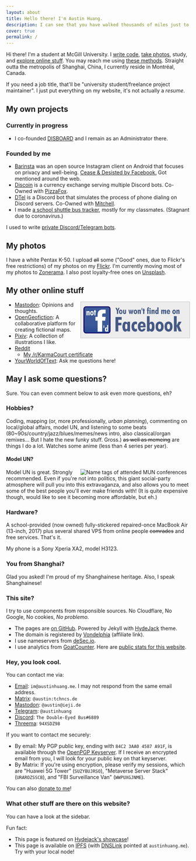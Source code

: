 ```yaml
---
layout: about
title: Hello there! I'm Austin Huang.
description: I can see that you have walked thousands of miles just to reach this website, but that's just my homepage. Have fun... I guess.
cover: true
permalink: /
---
```


<style>
@media ( max-width : 800px) {
    .resize1 {
        width: 150px !important;
    }
    .resize2 {
        display: none !important;
    }
}
</style>

Hi there! I'm a student at McGill University. I [write code](https://github.com/austinhuang0131), [take photos](#my-photos), study, and [explore online stuff](#my-other-online-stuff). You may reach me using [these methods](#hey-you-look-cool). Straight outta the metropolis of Shanghai, China, I currently reside in Montréal, Canada.

If you need a job title, that'll be "university student/freelance project maintainer". I just put everything on my website, it's not actually a *resume*.

## My own projects

### Currently in progress
* I co-founded [DISBOARD](https://disboard.org) and I remain as an Administrator there.

### Founded by me
* [Barinsta](./barinsta.html) was an open source Instagram client on Android that focuses on privacy and well-being. [Cease & Desisted by Facebook.](https://github.com/austinhuang0131/austinhuang0131/issues/2) Got mentioned around the web.
* [Discoin](http://discoin.gitbooks.io/docs) is a currency exchange serving multiple Discord bots. Co-Owned with [PizzaFox](https://jonah.pw).
* [DTel](https://dtel.austinhuang.me) is a Discord bot that simulates the process of phone dialing on Discord servers. Co-Owned with [Mitchell](https://github.com/mitchell3514).
* I made [a school shuttle bus tracker](https://stm.austinhuang.me), mostly for my classmates. (Stagnant due to coronavirus.)

I used to write [private Discord/Telegram bots](/services.html).

## My photos

<div class="resize2 no-mark-external" id="myElement" style="float:right;"></div>
<script type="text/javascript" src="./assets/javascript-flickr-badge.min.js"></script>
<script type="text/javascript">
   jsFlickrBadge(document.getElementById('myElement'), {
       flickrId: '136075370@N04',
       feed: 'user',
       tags: '',
       rows: 4,
       columns: 4,
       size: 75,
       animation: 'flipX',
       animationSpeed: 1,
       animationPause: 2
     });
</script>

I have a white Pentax K-50. I upload ~~all~~ some ("Good" ones, due to Flickr's free restrictions) of my photos on my [Flickr](https://flic.kr/austin0131). I'm currently moving most of my photos to [Zonerama](https://austinhuang0131.zonerama.com). I also post loyalty-free ones on [Unsplash](https://unsplash.com/@austinhuang).

## My other online stuff

<a href="https://www.fsf.org/fb"><img src="./assets/not-fd.svg" alt="You won't find me on Facebook" align="right" width="300"/></a>

* <a rel="me" href="https://ieji.de/@austin">Mastodon</a>: Opinions and thoughts.
* [OpenGeofiction](http://opengeofiction.net/user/austinhuang/history): A collaborative platform for creating fictional maps.
* [Pixiv](https://pixiv.me/montreal0131): A collection of illustrations I like.
* [Reddit](http://reddit.com/u/austinhuang)
  * [My /r/KarmaCourt certificate](https://i.imgur.com/dJCyzex.jpg)
* [YourWorldOfText](https://www.yourworldoftext.com/~austinhuang/): Ask me questions here!

## May I ask some questions?
Sure. You can even comment below to ask even more questions, eh?

### Hobbies?
Coding, mapping (or, more professionally, *urban planning*), commenting on local/global affairs, model UN, and listening to some beats (80~90s/country/jazz/blues/memes/news intro, also classical/organ remixes... But I hate the new funky stuff. Gross.) ~~as well as memeing~~ are things I do a lot. Watches some anime (less than 4 series per year).

#### Model UN?
<img src="./assets/model_un.jpg" alt="Name tags of attended MUN conferences" align="right" width="300"/>

Model UN is great. Strongly recommended. Even if you're not into politics, this giant social-party atmosphere will pull you into this extravaganza, and also allows you to meet some of the best people you'll ever make friends with! (It is quite expensive though, would like to see it becoming more affordable, but eh.)

### Hardware?
A school-provided (now owned) fully-stickered repaired-once MacBook Air (13-inch, 2017) plus several shared VPS from online people ~~comrades~~ and free services. That's it.

My phone is a Sony Xperia XA2, model H3123.

### You from Shanghai?
Glad you asked! I'm proud of my Shanghainese heritage. Also, I speak Shanghainese!

### This site?
I try to use components from responsible sources. No Cloudflare, No Google, No cookies, *No problemo.*

* The pages are [on GitHub](https://github.com/austinhuang0131/austinhuang0131.github.io). Powered by Jekyll with [HydeJack](https://hydejack.com/) theme.
* The domain is registered by [Vondelphia](https://von.enterprises/aff.php?aff=1870) (affiliate link).
* I use nameservers from [deSec.io](https://desec.io).
* I use analytics from [GoatCounter](https://goatcounter.com). Here are [public stats for this website](https://0131.goatcounter.com).

### Hey, you look cool.
You can contact me via:

* [Email](mailto:im@austinhuang.me): `im@austinhuang.me`. I may not respond from the same email address.
* [Matrix](https://matrix.to/#/@austin:tchncs.de): `@austin:tchncs.de`
* <a rel="me" href="https://ieji.de/@austin">Mastodon</a>: `@austin@ieji.de`
* [Telegram](http://t.me/austinhuang): `@austinhuang`
* [Discord](https://discord.com/users/207484517898780672): `The Double-Eyed Bus#6889`
* [Threema](https://threema.id/94XSDZ98): `94XSDZ98`

If you want to contact me securely:

* By email: My PGP public key, ending with `84C2 3AA0 4587 A91F`, is available through the [OpenPGP Keyserver](https://keys.openpgp.org/pks/lookup?op=get&options=mr&search=0xf4c5be258540e91ab01b448584c23aa04587a91f). If I receive an encrypted email from you, I will look for your public key on that keyserver.
* By Matrix: If you're using encryption, please verify my sessions, which are "Huawei 5G Tower" (`SUZYBUJRSO`), "Metaverse Server Stack" (`URAROZSSCB`), and "FBI Surveillance Van" (`WWPUXGJNME`).

You can also [donate to me](/donate.html)!

### What other stuff are there on this website?
You can have a look at the sidebar.

Fun fact:

* This page is featured on [Hydejack's showcase](https://hydejack.com/showcase/)!
* This page is available on [IPFS](https://ipfs.io/) (with [DNSLink](https://docs.ipfs.io/concepts/dnslink/) pointed at `austinhuang.me`). Try with your local node!
